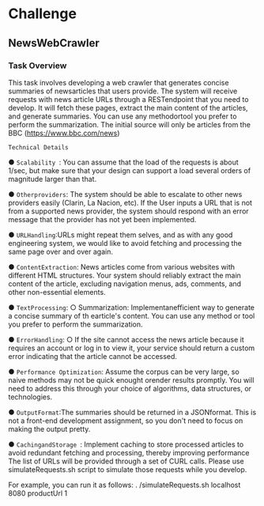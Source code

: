 # Challenge

 ## NewsWebCrawler
 ### Task Overview
 This task involves developing a web crawler that generates concise summaries of
 newsarticles that users provide. The system will receive requests with news article
 URLs through a RESTendpoint that you need to develop. It will fetch these pages,
 extract the main content of the articles, and generate summaries. You can use
 any methodortool you prefer to perform the summarization.
 The initial source will only be articles from the BBC (https://www.bbc.com/news)

 
 ```Technical Details ```
 
 ● ```Scalability ```: You can assume that the load of the requests is about 1/sec, but
 make sure that your design can support a load several orders of magnitude
 larger than that.
 
 ● ``` Otherproviders ```: The system should be able to escalate to other news
 providers easily (Clarin, La Nacion, etc). If the User inputs a URL that is not
 from a supported news provider, the system should respond with an error
 message that the provider has not yet been implemented.
 
 ● ``` URLHandling ```:URLs might repeat them selves, and as with any good
 engineering system, we would like to avoid fetching and processing the
 same page over and over again.
 
 ● ```ContentExtraction```: News articles come from various websites with
 different HTML structures. Your system should reliably extract the main
 content of the article, excluding navigation menus, ads, comments, and
 other non-essential elements.
 
 ● ```TextProcessing```:
 ○ Summarization: Implementanefficient way to generate a concise
 summary of th earticle's content. You can use any method or tool
 you prefer to perform the summarization.
 
 ● ```ErrorHandling```:
 ○ If the site cannot access the news article because it requires an
 account or log in to view it, your service should return a custom error
 indicating that the article cannot be accessed.
 
● ```Performance Optimization```: Assume the corpus can be very large, so naive
 methods may not be quick enought orender results promptly. You will
 need to address this through your choice of algorithms, data structures, or
 technologies.
 
 ● ```OutputFormat```:The summaries should be returned in a JSONformat. This
 is not a front-end development assignment, so you don't need to focus on
 making the output pretty.
 
 ● ```CachingandStorage ```: Implement caching to store processed articles to
 avoid redundant fetching and processing, thereby improving performance
 The list of URLs will be provided through a set of CURL calls. Please use
 simulateRequests.sh script to simulate those requests while you develop.
 
 For example, you can run it as follows:
 . /simulateRequests.sh localhost 8080 productUrl 1
